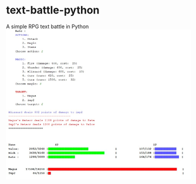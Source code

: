 # text-battle-python
A simple RPG text battle in Python
![alt text](https://github.com/kisekat/text-battle-python/blob/master/images/battle.jpg)
